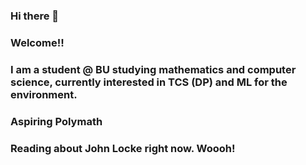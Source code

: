 ### Hi there 👋
### Welcome!!
### I am a student @ BU studying mathematics and computer science, currently interested in TCS (DP) and ML for the environment. 
### Aspiring Polymath
### Reading about John Locke right now. Woooh!

<!--
**EB30/EB30** is a ✨ _special_ ✨ repository because its `README.md` (this file) appears on your GitHub profile.

Here are some ideas to get you started:

- 🔭 I’m currently working on ...
- 🌱 I’m currently learning ...
- 👯 I’m looking to collaborate on ...
- 🤔 I’m looking for help with ...
- 💬 Ask me about ...
- 📫 How to reach me: ...
- 😄 Pronouns: ...
- ⚡ Fun fact: ...
-->
